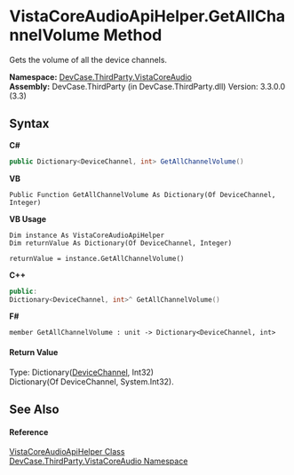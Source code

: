 # VistaCoreAudioApiHelper.GetAllChannelVolume Method 
 

Gets the volume of all the device channels.

**Namespace:**&nbsp;<a href="N_DevCase_ThirdParty_VistaCoreAudio">DevCase.ThirdParty.VistaCoreAudio</a><br />**Assembly:**&nbsp;DevCase.ThirdParty (in DevCase.ThirdParty.dll) Version: 3.3.0.0 (3.3)

## Syntax

**C#**<br />
``` C#
public Dictionary<DeviceChannel, int> GetAllChannelVolume()
```

**VB**<br />
``` VB
Public Function GetAllChannelVolume As Dictionary(Of DeviceChannel, Integer)
```

**VB Usage**<br />
``` VB Usage
Dim instance As VistaCoreAudioApiHelper
Dim returnValue As Dictionary(Of DeviceChannel, Integer)

returnValue = instance.GetAllChannelVolume()
```

**C++**<br />
``` C++
public:
Dictionary<DeviceChannel, int>^ GetAllChannelVolume()
```

**F#**<br />
``` F#
member GetAllChannelVolume : unit -> Dictionary<DeviceChannel, int> 

```


#### Return Value
Type: Dictionary(<a href="T_DevCase_ThirdParty_VistaCoreAudio_DeviceChannel">DeviceChannel</a>, Int32)<br />Dictionary(Of DeviceChannel, System.Int32).

## See Also


#### Reference
<a href="T_DevCase_ThirdParty_VistaCoreAudio_VistaCoreAudioApiHelper">VistaCoreAudioApiHelper Class</a><br /><a href="N_DevCase_ThirdParty_VistaCoreAudio">DevCase.ThirdParty.VistaCoreAudio Namespace</a><br />